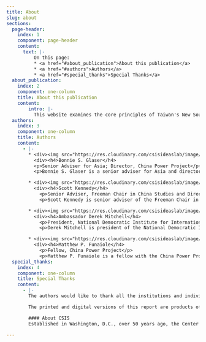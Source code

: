 ```yaml
---
title: About
slug: about
sections:
  page-header:
    index: 1
    component: page-header
    content:
      text: |-
          On this page:
          * <a href="#about_publication">About this publication</a>
          * <a href="#authors">Authors</a>
          * <a href="#special_thanks">Special Thanks</a>
  about_publication:
    index: 2
    component: one-column
    title: About this publication
    content:
        intro: |-
          This website examines the core principles of Taiwan's New Southbound Policy, Taiwan's whole-of-government effort to enhance its regional integration and promote peaceful development across the Indo-Pacific. The website has been designed to serve as a digital companion to <a href="https://www.csis.org/analysis/new-southbound-policy" class="icon-external" target="_blank" rel="nofollow noreferrer">The New Southbound Policy: Deepening Taiwan's Regional Integration</a>, a comprehensive report published by CSIS in January 2018. Much has happened since the report was published. For this website, the authors have compiled new information regarding the policy and updated many of the graphics found in the original report. Further additions will be made as new information or data becomes available.
  authors:
    index: 3
    component: one-column
    title: Authors
    content:
      - |-
        * <div><img src="https://res.cloudinary.com/csisideaslab/image/upload/v1560810489/southbound/Bonnie_Glaser.jpg" class="download__image" alt="Author Photo"></div>
          <div><h4>Bonnie S. Glaser</h4>
          <p>Senior Adviser for Asia; Director, China Power Project</p>
          <p>Bonnie S. Glaser is a senior adviser for Asia and director of the China Power Project at CSIS. She is also a nonresident fellow with the Lowy Institute in Australia, and a senior associate with the Pacific Forum. From 2008 to 2015, she was a senior adviser with the Freeman Chair in China Studies at CSIS, and from 2003 to 2008, she was a senior associate in the CSIS International Security Program. Prior to joining CSIS, she was a consultant for U.S. government offices, including the Departments of Defense and State.</p></div>

        * <div><img src="https://res.cloudinary.com/csisideaslab/image/upload/v1560810509/southbound/Scott_Kennedy.jpg" class="download__image" alt="Author Photo"></div>
          <div><h4>Scott Kennedy</h4>
            <p>Senior Adviser, Freeman Chair in China Studies and Director, Project on Chinese Business and Political Economy</p>
            <p>Scott Kennedy is senior adviser of the Freeman Chair in China Studies and director of the Project on Chinese Business and Political Economy at CSIS. Prior to joining CSIS, he was a professor at Indiana University (IU) for over 14 years. From 2007-2014, he was the director of the Research Center for Chinese Politics & Business and founding academic director of IU’s China Office. Dr. Kennedy received his Ph.D. in political science from George Washington University.</p></div>

        * <div><img src="https://res.cloudinary.com/csisideaslab/image/upload/v1560960193/southbound/Derek_Mitchell.jpg" class="download__image" alt="Author Photo"></div>
          <div><h4>Ambassador Derek Mitchell</h4>
            <p>President, National Democratic Institute for International Affairs</p>
            <p>Derek Mitchell is president of the National Democratic Institute. From 2012 to 2016, he was U.S. ambassador to Myanmar, and from 2011 to 2012, he was the U.S. State Department’s first special representative and policy coordinator for Burma. Prior to that, he was principal deputy assistant secretary of defense, Asian and Pacific Security Affairs, and acting assistant secretary of defense. From 2001 to 2009, he was a senior fellow and director of the Asia Division of the CSIS International Security Program.</p></div>

        * <div><img src="https://res.cloudinary.com/csisideaslab/image/upload/v1560810489/southbound/Matthew_Funaiole.jpg" class="download__image" alt="Author Photo"></div>
          <div><h4>Matthew P. Funaiole</h4>
            <p>Fellow, China Power Project</p>
            <p>Matthew P. Funaiole is a fellow with the China Power Project at CSIS where he works on projects pertaining to Chinese foreign and security policy, cross-Strait relations, and the broader Asia-Pacific security architecture. He is the principal researcher for the <a href="https://chinapower.csis.org" target="_blank">ChinaPower website</a>, which uses data visualization and written analysis to unpack the complexity of China’s rise. Prior to CSIS, Dr. Funaiole taught at the University of Saint Andrews in Scotland, where he also completed his doctoral research.</p></div>
  special_thanks:
    index: 4
    component: one-column
    title: Special Thanks
    content:
      - |-
        The authors would like to thank all the institutions and individuals who provided assistance and support to this project. We are grateful to Taiwan’s Ministry of Foreign Affairs, the Taipei Economic and Cultural Representative Office in Washington, D.C., and the Taiwan-Asia Exchange Foundation (TAEF). A special thanks goes to Dr. Alan Hao Yang, executive director of TAEF, for his support during the development of this website.

        The printed and digital versions of this report are products of the  <a href="https://www.csis.org/programs/dracopoulos-ideas-lab" class="icon-external" target="_blank" rel="nofollow noreferrer">Andreas C. Dracopoulos iDeas Lab</a>, the in-house digital, multimedia, and design agency at the Center for Strategic and International Studies.

        #### About CSIS
        Established in Washington, D.C., over 50 years ago, the Center for Strategic and International Studies (CSIS) is a bipartisan, nonprofit policy research organization dedicated to providing strategic insights and policy solutions to help decisionmakers chart a course toward a better world. To learn more about CSIS, visit <a href="https://www.csis.org" class="icon-external" target="_blank" rel="nofollow noreferrer">www.CSIS.org.</a>

---
```

